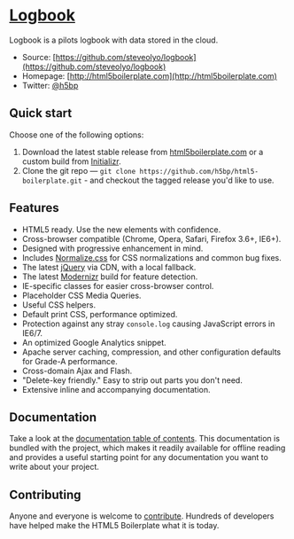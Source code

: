 # [Logbook ](http://giamungo.com)

Logbook is a pilots logbook with data stored in the cloud.

* Source: [https://github.com/steveolyo/logbook](https://github.com/steveolyo/logbook)
* Homepage: [http://html5boilerplate.com](http://html5boilerplate.com)
* Twitter: [@h5bp](http://twitter.com/h5bp)


## Quick start

Choose one of the following options:

1. Download the latest stable release from
   [html5boilerplate.com](http://html5boilerplate.com/) or a custom build from
   [Initializr](http://www.initializr.com).
2. Clone the git repo — `git clone
   https://github.com/h5bp/html5-boilerplate.git` - and checkout the tagged
   release you'd like to use.


## Features

* HTML5 ready. Use the new elements with confidence.
* Cross-browser compatible (Chrome, Opera, Safari, Firefox 3.6+, IE6+).
* Designed with progressive enhancement in mind.
* Includes [Normalize.css](http://necolas.github.com/normalize.css/) for CSS
  normalizations and common bug fixes.
* The latest [jQuery](http://jquery.com/) via CDN, with a local fallback.
* The latest [Modernizr](http://modernizr.com/) build for feature detection.
* IE-specific classes for easier cross-browser control.
* Placeholder CSS Media Queries.
* Useful CSS helpers.
* Default print CSS, performance optimized.
* Protection against any stray `console.log` causing JavaScript errors in
  IE6/7.
* An optimized Google Analytics snippet.
* Apache server caching, compression, and other configuration defaults for
  Grade-A performance.
* Cross-domain Ajax and Flash.
* "Delete-key friendly." Easy to strip out parts you don't need.
* Extensive inline and accompanying documentation.


## Documentation

Take a look at the [documentation table of contents](doc/TOC.md). This
documentation is bundled with the project, which makes it readily available for
offline reading and provides a useful starting point for any documentation you
want to write about your project.


## Contributing

Anyone and everyone is welcome to [contribute](CONTRIBUTING.md). Hundreds of
developers have helped make the HTML5 Boilerplate what it is today.
